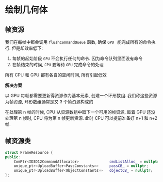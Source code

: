 # 绘制几何体

## 帧资源

我们在每帧中都会调用 `flushCommandQueue` 函数, 确保 `GPU ` 能完成所有的命令执行. 但是却效率低下:

1.   每帧的起始阶段 `GPU` 不会执行任何的命令. 因为命令队列里面没有命令
2.   在帧结束的时候, `CPU` 要等待 `GPU` 完成命令的处理

所有 CPU 和 GPU 都有各自的空闲时间, 所有引起低效

**解决方案**

以 GPU 每帧都需要更新得资源作为基本元素, 创建一个环形数组.  我们称这些资源为帧资源, 环形数组通常是又 3 个帧资源构成的

在处理第 n 帧的时候, CPU 从资源数组中取下一个可用的帧资源, 趁着 GPU 还没处理第 n 帧时, CPU 将为第 n 帧更新资源. 此时 CPU 可以提前准备好 n+1 和 n+2 帧.

## 帧资源类

```cc
struct FrameResource {
public:
    ComPtr<ID3D12CommandAllocator>				cmdListAlloc_ = nullptr;
    unique_ptr<UploadBuffer<PassConstants>> 	passCB_ = nullptr;
    unique_ptr<UploadBuffer<ObjectConstants>> 	objectCB_ = nullptr;
};
```

